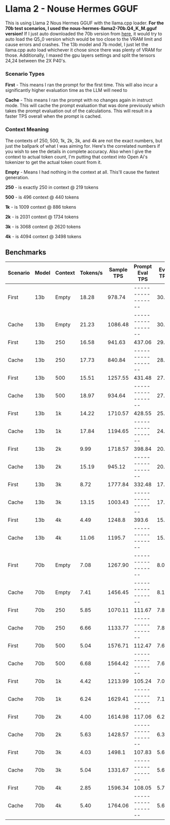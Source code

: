 # Llama 2 - Nouse Hermes GGUF
This is using Llama 2 Nous Hermes GGUF with the llama.cpp loader. **For the 70b test scenarios, I used the nous-hermes-llama2-70b.Q4_K_M.gguf version!** If I just auto downloaded the 70b version from [here](https://huggingface.co/TheBloke/Nous-Hermes-Llama2-70B-GGUF), it would try to auto load the Q5_0 version which would be too close to the VRAM limit and cause errors and crashes. The 13b model and 7b model, I just let the llama.cpp auto load whichever it chose since there was plenty of VRAM for those. Additionally, I maxed the gpu layers settings and split the tensors 24,24 between the 2X P40's.

### Scenario Types
**First** - This means I ran the prompt for the first time. This will also incur a significantly higher evaluation time as the LLM will need to 

**Cache** - This means I ran the prompt with no changes again in instruct mode. This will cache the prompt evaluation that was done previously which takes the prompt evaluation out of the calculations. This will result in a faster TPS overall when the prompt is cached.

### Context Meaning
The contexts of 250, 500, 1k, 2k, 3k, and 4k are not the exact numbers, but just the ballpark of what I was aiming for. Here's the correlated numbers if you wish to see the details in complete accuracy. Also when I give the context to actual token count, I'm putting that context into Open Ai's tokenizer to get the actual token count from it.

**Empty** - Means I had nothing in the context at all. This'll cause the fastest generation.

**250** - is exactly 250 in context @ 219 tokens

**500** - is 496 context @ 440 tokens

**1k** - is 1009 context @ 886 tokens

**2k** - is 2031 context @ 1734 tokens

**3k** - is 3068 context @ 2620 tokens

**4k** - is 4094 context @ 3498 tokens

## Benchmarks

| Scenario | Model | Context | Tokens/s | Sample TPS | Prompt Eval TPS | Eval TPS |
|----------|-------|---------|----------|------------|-----------------|----------|
| First    | 13b   | Empty   | 18.28    | 978.74     |-----------------| 30.67 |
| Cache    | 13b   | Empty   | 21.23    | 1086.48    |-----------------| 30.57 |
| First    | 13b   | 250     | 16.58    | 941.63     | 437.06          | 29.17 |
| Cache    | 13b   | 250     | 17.73    | 840.84     |-----------------| 28.47 |
| First    | 13b   | 500     | 15.51    | 1257.55    | 431.48          | 27.53 |
| Cache    | 13b   | 500     | 18.97    | 934.64     |-----------------| 27.04 |
| First    | 13b   | 1k      | 14.22    | 1710.57    | 428.55          | 25.07 |
| Cache    | 13b   | 1k      | 17.84    | 1194.65    |-----------------| 24.37 |
| First    | 13b   | 2k      | 9.99     | 1718.57    | 398.84          | 20.65 |
| Cache    | 13b   | 2k      | 15.19    | 945.12     |-----------------| 20.38 |
| First    | 13b   | 3k      | 8.72     | 1777.84    | 332.48          | 17.94 |
| Cache    | 13b   | 3k      | 13.15    | 1003.43    |-----------------| 17.4 |
| First    | 13b   | 4k      | 4.49     | 1248.8     | 393.6           | 15.71 |
| Cache    | 13b   | 4k      | 11.06    | 1195.7     |-----------------| 15.61 |
| First    | 70b   | Empty   | 7.08    | 1267.90     |-----------------| 8.08 |
| Cache    | 70b   | Empty   | 7.41    | 1456.45     |-----------------| 8.14 |
| First    | 70b   | 250     | 5.85    | 1070.11     |  111.67         | 7.83 |
| Cache    | 70b   | 250     | 6.66    | 1133.77     |-----------------| 7.83 |
| First    | 70b   | 500     | 5.04    | 1576.71    | 112.47          | 7.64 |
| Cache    | 70b   | 500     | 6.68    | 1564.42     |-----------------| 7.63 |
| First    | 70b   | 1k      | 4.42    | 1213.99    | 105.24          | 7.05 |
| Cache    | 70b   | 1k      | 6.24    | 1629.41    |-----------------| 7.13 |
| First    | 70b   | 2k      | 4.00     | 1614.98    | 117.06          | 6.28 |
| Cache    | 70b   | 2k      | 5.63    | 1428.57     |-----------------| 6.31 |
| First    | 70b   | 3k      | 4.03     | 1498.1    | 107.83          | 5.60 |
| Cache    | 70b   | 3k      | 5.04    | 1331.67     |-----------------| 5.61 |
| First    | 70b   | 4k      | 2.85     | 1596.34      | 108.05           | 5.71 |
| Cache    | 70b   | 4k      | 5.40    | 1764.06      |-----------------| 5.65 |
